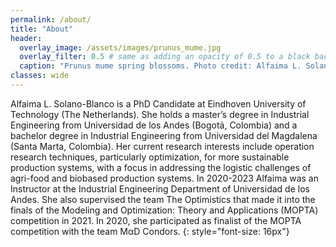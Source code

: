```yaml
---
permalink: /about/
title: "About"
header:
  overlay_image: /assets/images/prunus_mume.jpg
  overlay_filter: 0.5 # same as adding an opacity of 0.5 to a black background
  caption: "Prunus mume spring blossoms. Photo credit: Alfaima L. Solano-Blanco"
classes: wide
---
```


Alfaima L. Solano-Blanco is a PhD Candidate at Eindhoven University of Technology (The Netherlands). She holds a master’s degree in Industrial Engineering from Universidad de los Andes (Bogotá, Colombia) and a bachelor degree in Industrial Engineering from Universidad del Magdalena (Santa Marta, Colombia). Her current research interests include operation research techniques, particularly optimization, for more sustainable production systems, with a focus in addressing the logistic challenges of agri-food and biobased production systems. In 2020-2023 Alfaima was an Instructor at the Industrial Engineering Department of Universidad de los Andes. She also supervised the team The Optimistics that made it into the finals of the Modeling and Optimization: Theory and Applications (MOPTA) competition in 2021. In 2020, she participated as finalist of the MOPTA competition with the team MαD Condors.
{: style="font-size: 16px"}